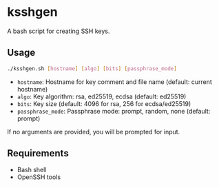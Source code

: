 # ksshgen

A bash script for creating SSH keys.

## Usage

```bash
./ksshgen.sh [hostname] [algo] [bits] [passphrase_mode]
```

- `hostname`: Hostname for key comment and file name (default: current hostname)
- `algo`: Key algorithm: rsa, ed25519, ecdsa (default: ed25519)
- `bits`: Key size (default: 4096 for rsa, 256 for ecdsa/ed25519)
- `passphrase_mode`: Passphrase mode: prompt, random, none (default: prompt)

If no arguments are provided, you will be prompted for input.

## Requirements
- Bash shell
- OpenSSH tools
